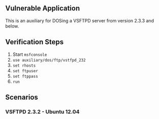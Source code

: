 ## Vulnerable Application

This is an auxiliary for DOSing a VSFTPD server from version 2.3.3 and below.

## Verification Steps

1. Start `msfconsole`
2. `use auxiliary/dos/ftp/vstfpd_232`
3. `set rhosts`
4. `set ftpuser`
5. `set ftppass`
6. `run`

## Scenarios

### VSFTPD 2.3.2 - Ubuntu 12.04

```
```
